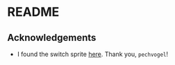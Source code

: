 # README

## Acknowledgements

* I found the switch sprite [here](https://opengameart.org/content/switches). Thank you, `pechvogel`!